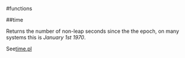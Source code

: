 #functions

##time

Returns the number of non-leap seconds since the the epoch, on many systems this is *January 1st 1970*.

See[time.pl](https://raw.github.com/ReneNyffenegger/development_misc/master/perl/language/functions/time.pl)
